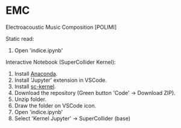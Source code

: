 # EMC
Electroacoustic Music Composition [POLIMI]

Static read:
1.  Open 'indice.ipynb'

Interactive Notebook (SuperCollider Kernel):
1. Install [Anaconda](https://www.anaconda.com/download).
2. Install 'Jupyter' extension in VSCode.
3. Install [sc-kernel](https://github.com/capital-G/sc_kernel).
4. Download the repository (Green button 'Code' $\rightarrow$ Download ZIP).
5. Unzip folder.
6. Draw the folder on VSCode icon.
7. Open 'indice.ipynb'
8. Select 'Kernel Jupyter' $\rightarrow$ SuperCollider (base)
